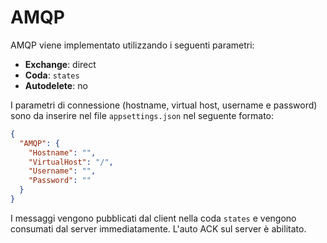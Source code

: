 # AMQP

AMQP viene implementato utilizzando i seguenti parametri:

- **Exchange**: direct
- **Coda**: `states`
- **Autodelete**: no


I parametri di connessione (hostname, virtual host, username e password) sono da inserire nel file `appsettings.json` nel seguente formato:

```json
{
  "AMQP": {
    "Hostname": "",
    "VirtualHost": "/",
    "Username": "",
    "Password": ""
  }
}
```

I messaggi vengono pubblicati dal client nella coda `states` e vengono consumati dal server immediatamente. L'auto ACK sul server è abilitato.
